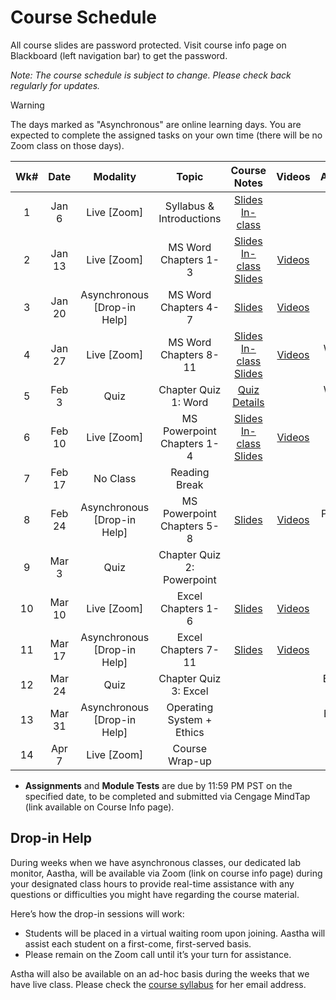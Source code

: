 <!-- markdownlint-disable -->

# Course Schedule

All course slides are password protected. Visit course info page on Blackboard (left navigation bar) to get the password.

*Note: The course schedule is subject to change. Please check back regularly for updates.*

> [!WARNING]
> The days marked as "Asynchronous" are online learning days. You are expected to complete the assigned tasks on your own time (there will be no Zoom class on those days). 


| **Wk#** | **Date** |        **Modality**         |         **Topic**          |             **Course Notes**             |                  **Videos**                   |    **Assignments**    |     **Module Test**     |
| :-----: | :------: | :-------------------------: | :------------------------: | :--------------------------------------: | :-------------------------------------------: | :-------------------: | :---------------------: |
|    1    |  Jan 6   |         Live [Zoom]         |  Syllabus & Introductions  | [Slides In-class](http://tiny.cc/CIS-100-SP25-W1) |                                               |                       |                         |
|    2    |  Jan 13  |         Live [Zoom]         |    MS Word Chapters 1-3    |   [Slides In-class](http://tiny.cc/CIS-100-SP25-W2) <br/> [Slides](http://tiny.cc/100-W2)      |    [Videos](videos.md#word---chapters-1-3)    |                       |   Word 1-3  (Jan 13)    |
|    3    |  Jan 20  | Asynchronous [Drop-in Help] |    MS Word Chapters 4-7    |     [Slides](http://tiny.cc/100-W3)      |    [Videos](videos.md#word---chapters-4-7)    |                       |    Word 4-7 (Jan 20)    |
|    4    |  Jan 27  |         Live [Zoom]         |   MS Word Chapters 8-11    |     [Slides In-class](http://tiny.cc/CIS-100-SP25-W4) <br/> [Slides](http://tiny.cc/100-W4)      |   [Videos](videos.md#word---chapters-8-11)    |    Word 1 (Jan 28)    |   Word 8-11  (Jan 27)   |
|    5    |  Feb 3   |            Quiz             |    Chapter Quiz 1: Word    |        [Quiz Details](quiz.md)                                  |                                               |    Word 2 (Feb 4)     |                         |
|    6    |  Feb 10  |         Live [Zoom]         | MS Powerpoint Chapters 1-4 |     [Slides In-class](http://tiny.cc/CIS-100-SP25-W6) <br/>[Slides](http://tiny.cc/100-W6)      | [Videos](videos.md#powerpoint---chapters-1-3) |                       | Powerpoint 1-3 (Feb 10) |
|    7    |  Feb 17  |          No Class           |       Reading Break        |                                          |                                               |                       |                         |
|    8    |  Feb 24  | Asynchronous [Drop-in Help] | MS Powerpoint Chapters 5-8 |     [Slides](http://tiny.cc/100-W8)      | [Videos](videos.md#powerpoint---chapters-4-7) | Powerpoint 1 (Feb 25) | Powerpoint 4-7 (Feb 24) |
|    9    |  Mar 3   |            Quiz             | Chapter Quiz 2: Powerpoint |                                          |                                               |  Powerpoint (Mar 4)   |                         |
|   10    |  Mar 10  |         Live [Zoom]         |     Excel Chapters 1-6     |     [Slides](http://tiny.cc/100-W10)     |   [Videos](videos.md#excel---chapters-1-6)    |                       |   Excel 1-6 (Mar 10)    |
|   11    |  Mar 17  | Asynchronous [Drop-in Help] |    Excel Chapters 7-11     |     [Slides](http://tiny.cc/100-W11)     |   [Videos](videos.md#excel---chapters-6-11)   |                       |   Excel 7-11 (Mar 17)   |
|   12    |  Mar 24  |            Quiz             |   Chapter Quiz 3: Excel    |                                          |                                               |   Excel 1 (Mar 25)    |                         |
|   13    |  Mar 31  | Asynchronous [Drop-in Help] | Operating System + Ethics  |                                          |                                               |   Excel 2 (Apr 3 )    |                         |
|   14    |  Apr 7   |         Live [Zoom]         |       Course Wrap-up       |                                          |                                               |                       |                         |

- **Assignments** and **Module Tests** are due by 11:59 PM PST on the specified date, to be completed and submitted via Cengage MindTap (link available on Course Info page).

## Drop-in Help

During weeks when we have asynchronous classes, our dedicated lab monitor, Aastha, will be available via Zoom (link on course info page) during your designated class hours to provide real-time assistance with any questions or difficulties you might have regarding the course material.

Here’s how the drop-in sessions will work:
- Students will be placed in a virtual waiting room upon joining. Aastha will assist each student on a first-come, first-served basis.
- Please remain on the Zoom call until it’s your turn for assistance.

Astha will also be available on an ad-hoc basis during the weeks that we have live class. Please check the [course syllabus](syllabus.md) for her email address.
